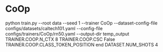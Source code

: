 
# CoOp

python train.py --root data --seed 1 --trainer CoOp --dataset-config-file configs/datasets/caltech101.yaml --config-file configs/trainers/CoOp/rn50.yaml --output-dir temp_output TRAINER.COOP.N_CTX 8 TRAINER.COOP.CSC False TRAINER.COOP.CLASS_TOKEN_POSITION end DATASET.NUM_SHOTS 4
